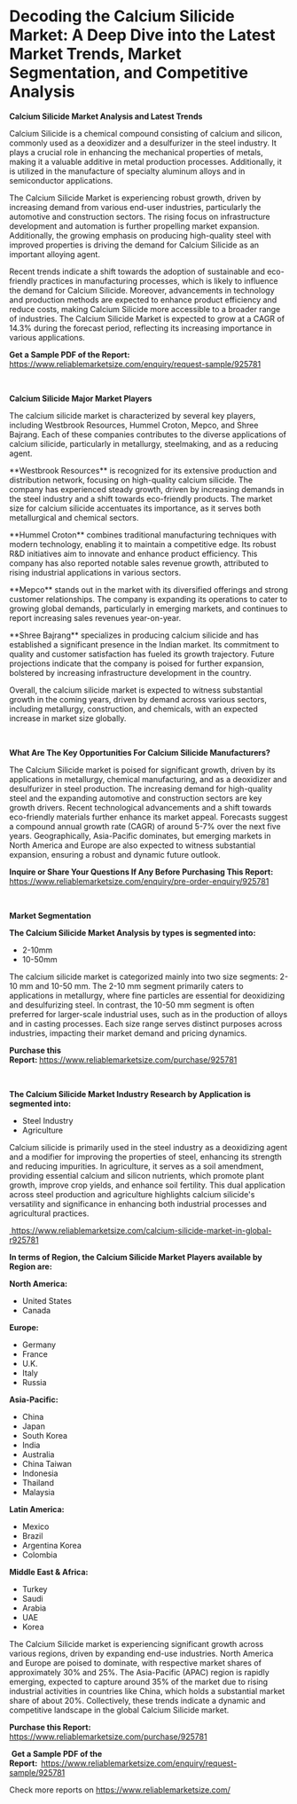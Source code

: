 <p><h1>Decoding the Calcium Silicide Market: A Deep Dive into the Latest Market Trends, Market Segmentation, and Competitive Analysis</h1></p><p><strong>Calcium Silicide Market Analysis and Latest Trends</strong></p>
<p><p>Calcium Silicide is a chemical compound consisting of calcium and silicon, commonly used as a deoxidizer and a desulfurizer in the steel industry. It plays a crucial role in enhancing the mechanical properties of metals, making it a valuable additive in metal production processes. Additionally, it is utilized in the manufacture of specialty aluminum alloys and in semiconductor applications.</p><p>The Calcium Silicide Market is experiencing robust growth, driven by increasing demand from various end-user industries, particularly the automotive and construction sectors. The rising focus on infrastructure development and automation is further propelling market expansion. Additionally, the growing emphasis on producing high-quality steel with improved properties is driving the demand for Calcium Silicide as an important alloying agent.</p><p>Recent trends indicate a shift towards the adoption of sustainable and eco-friendly practices in manufacturing processes, which is likely to influence the demand for Calcium Silicide. Moreover, advancements in technology and production methods are expected to enhance product efficiency and reduce costs, making Calcium Silicide more accessible to a broader range of industries. The Calcium Silicide Market is expected to grow at a CAGR of 14.3% during the forecast period, reflecting its increasing importance in various applications.</p></p>
<p><strong>Get a Sample PDF of the Report:&nbsp;</strong> <a href="https://www.reliablemarketsize.com/enquiry/request-sample/925781?utm_campaign=1133&utm_medium=2&utm_source=Github&utm_content=ia&utm_term=06022025&utm_id=calcium-silicide">https://www.reliablemarketsize.com/enquiry/request-sample/925781</a></p>
<p>&nbsp;</p>
<p><strong>Calcium Silicide Major Market Players</strong></p>
<p><p>The calcium silicide market is characterized by several key players, including Westbrook Resources, Hummel Croton, Mepco, and Shree Bajrang. Each of these companies contributes to the diverse applications of calcium silicide, particularly in metallurgy, steelmaking, and as a reducing agent.</p><p>**Westbrook Resources** is recognized for its extensive production and distribution network, focusing on high-quality calcium silicide. The company has experienced steady growth, driven by increasing demands in the steel industry and a shift towards eco-friendly products. The market size for calcium silicide accentuates its importance, as it serves both metallurgical and chemical sectors.</p><p>**Hummel Croton** combines traditional manufacturing techniques with modern technology, enabling it to maintain a competitive edge. Its robust R&D initiatives aim to innovate and enhance product efficiency. This company has also reported notable sales revenue growth, attributed to rising industrial applications in various sectors.</p><p>**Mepco** stands out in the market with its diversified offerings and strong customer relationships. The company is expanding its operations to cater to growing global demands, particularly in emerging markets, and continues to report increasing sales revenues year-on-year. </p><p>**Shree Bajrang** specializes in producing calcium silicide and has established a significant presence in the Indian market. Its commitment to quality and customer satisfaction has fueled its growth trajectory. Future projections indicate that the company is poised for further expansion, bolstered by increasing infrastructure development in the country.</p><p>Overall, the calcium silicide market is expected to witness substantial growth in the coming years, driven by demand across various sectors, including metallurgy, construction, and chemicals, with an expected increase in market size globally.</p></p>
<p>&nbsp;</p>
<p><strong>What Are The Key Opportunities For Calcium Silicide Manufacturers?</strong></p>
<p><p>The Calcium Silicide market is poised for significant growth, driven by its applications in metallurgy, chemical manufacturing, and as a deoxidizer and desulfurizer in steel production. The increasing demand for high-quality steel and the expanding automotive and construction sectors are key growth drivers. Recent technological advancements and a shift towards eco-friendly materials further enhance its market appeal. Forecasts suggest a compound annual growth rate (CAGR) of around 5-7% over the next five years. Geographically, Asia-Pacific dominates, but emerging markets in North America and Europe are also expected to witness substantial expansion, ensuring a robust and dynamic future outlook.</p></p>
<p><strong>Inquire or Share Your Questions If Any Before Purchasing This Report:</strong> <a href="https://www.reliablemarketsize.com/enquiry/pre-order-enquiry/925781?utm_campaign=1133&utm_medium=2&utm_source=Github&utm_content=ia&utm_term=06022025&utm_id=calcium-silicide">https://www.reliablemarketsize.com/enquiry/pre-order-enquiry/925781</a></p>
<p>&nbsp;</p>
<p><strong>Market Segmentation</strong></p>
<p><strong>The Calcium Silicide Market Analysis by types is segmented into:</strong></p>
<p><ul><li>2-10mm</li><li>10-50mm</li></ul></p>
<p><p>The calcium silicide market is categorized mainly into two size segments: 2-10 mm and 10-50 mm. The 2-10 mm segment primarily caters to applications in metallurgy, where fine particles are essential for deoxidizing and desulfurizing steel. In contrast, the 10-50 mm segment is often preferred for larger-scale industrial uses, such as in the production of alloys and in casting processes. Each size range serves distinct purposes across industries, impacting their market demand and pricing dynamics.</p></p>
<p><strong>Purchase this Report:&nbsp;</strong><a href="https://www.reliablemarketsize.com/purchase/925781?utm_campaign=1133&utm_medium=2&utm_source=Github&utm_content=ia&utm_term=06022025&utm_id=calcium-silicide">https://www.reliablemarketsize.com/purchase/925781</a></p>
<p>&nbsp;</p>
<p><strong>The Calcium Silicide Market Industry Research by Application is segmented into:</strong></p>
<p><ul><li>Steel Industry</li><li>Agriculture</li></ul></p>
<p><p>Calcium silicide is primarily used in the steel industry as a deoxidizing agent and a modifier for improving the properties of steel, enhancing its strength and reducing impurities. In agriculture, it serves as a soil amendment, providing essential calcium and silicon nutrients, which promote plant growth, improve crop yields, and enhance soil fertility. This dual application across steel production and agriculture highlights calcium silicide's versatility and significance in enhancing both industrial processes and agricultural practices.</p></p>
<p><a href="https://www.reliablemarketsize.com/calcium-silicide-market-in-global-r925781?utm_campaign=1133&utm_medium=2&utm_source=Github&utm_content=ia&utm_term=06022025&utm_id=calcium-silicide">&nbsp;https://www.reliablemarketsize.com/calcium-silicide-market-in-global-r925781</a></p>
<p><strong>In terms of Region, the Calcium Silicide Market Players available by Region are:</strong></p>
<p>
    <p> <strong> North America: </strong>
        <ul>
            <li>United States</li>
            <li>Canada</li>
        </ul>
        </p> 
    <p> <strong> Europe: </strong>
        <ul>
            <li>Germany</li>
            <li>France</li>
            <li>U.K.</li>
            <li>Italy</li>
            <li>Russia</li>
        </ul>
        </p> 
    <p> <strong> Asia-Pacific: </strong>
        <ul>
            <li>China</li>
            <li>Japan</li>
            <li>South Korea</li>
            <li>India</li>
            <li>Australia</li>
            <li>China Taiwan</li>
            <li>Indonesia</li>
            <li>Thailand</li>
            <li>Malaysia</li>
        </ul>
        </p> 
    <p> <strong> Latin America: </strong>
        <ul>
            <li>Mexico</li>
            <li>Brazil</li>
            <li>Argentina Korea</li>
            <li>Colombia</li>
        </ul>
        </p> 
    <p> <strong> Middle East & Africa: </strong>
        <ul>
            <li>Turkey</li>
            <li>Saudi</li>
            <li>Arabia</li>
            <li>UAE</li>
            <li>Korea</li>
        </ul>
    </p>
    </p>
<p><p>The Calcium Silicide market is experiencing significant growth across various regions, driven by expanding end-use industries. North America and Europe are poised to dominate, with respective market shares of approximately 30% and 25%. The Asia-Pacific (APAC) region is rapidly emerging, expected to capture around 35% of the market due to rising industrial activities in countries like China, which holds a substantial market share of about 20%. Collectively, these trends indicate a dynamic and competitive landscape in the global Calcium Silicide market.</p></p>
<p><strong>Purchase this Report: </strong><a href="https://www.reliablemarketsize.com/purchase/925781?utm_campaign=1133&utm_medium=2&utm_source=Github&utm_content=ia&utm_term=06022025&utm_id=calcium-silicide">https://www.reliablemarketsize.com/purchase/925781</a></p>
<p>&nbsp;<strong>Get a Sample PDF of the Report:&nbsp;&nbsp;</strong><a href="https://www.reliablemarketsize.com/enquiry/request-sample/925781?utm_campaign=1133&utm_medium=2&utm_source=Github&utm_content=ia&utm_term=06022025&utm_id=calcium-silicide">https://www.reliablemarketsize.com/enquiry/request-sample/925781</a></p>
<p><strong></strong></p>
<p>Check more reports on <a href="https://www.reliablemarketsize.com/?utm_campaign=1133&utm_medium=2&utm_source=Github&utm_content=ia&utm_term=06022025&utm_id=calcium-silicide">https://www.reliablemarketsize.com/</a></p>